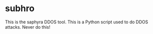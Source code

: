 # subhro
This is the saphyra DDOS tool. This is a Python script used to do DDOS attacks. Never do this!
